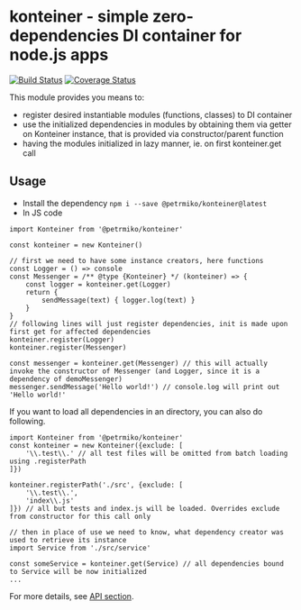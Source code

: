 # konteiner - simple zero-dependencies DI container for node.js apps

[![Build Status](https://travis-ci.com/petrmiko/konteiner.svg?branch=master)](https://travis-ci.com/petrmiko/konteiner)
[![Coverage Status](https://coveralls.io/repos/github/petrmiko/konteiner/badge.svg)](https://coveralls.io/github/petrmiko/konteiner)

This module provides you means to:
- register desired instantiable modules (functions, classes) to DI container
- use the initialized dependencies in modules by obtaining them via getter on Konteiner instance, that is provided via constructor/parent function
- having the modules initialized in lazy manner, ie. on first konteiner.get call

## Usage

- Install the dependency
	`npm i --save @petrmiko/konteiner@latest`
- In JS code
```
import Konteiner from '@petrmiko/konteiner'

const konteiner = new Konteiner()

// first we need to have some instance creators, here functions
const Logger = () => console
const Messenger = /** @type {Konteiner} */ (konteiner) => {
	const logger = konteiner.get(Logger)
	return {
		sendMessage(text) { logger.log(text) }
	}
}
// following lines will just register dependencies, init is made upon first get for affected dependencies
konteiner.register(Logger)
konteiner.register(Messenger)

const messenger = konteiner.get(Messenger) // this will actually invoke the constructor of Messenger (and Logger, since it is a dependency of demoMessenger)
messenger.sendMessage('Hello world!') // console.log will print out 'Hello world!'
```

If you want to load all dependencies in an directory, you can also do following.
```
import Konteiner from '@petrmiko/konteiner'
const konteiner = new Konteiner({exclude: [
	'\\.test\\.' // all test files will be omitted from batch loading using .registerPath
]})

konteiner.registerPath('./src', {exclude: [
	'\\.test\\.',
	'index\\.js'
]}) // all but tests and index.js will be loaded. Overrides exclude from constructor for this call only

// then in place of use we need to know, what dependency creator was used to retrieve its instance
import Service from './src/service'

const someService = konteiner.get(Service) // all dependencies bound to Service will be now initialized
...
```

For more details, see [API section](./docs/api.md).
